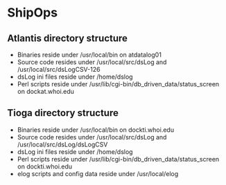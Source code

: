 # ShipOps

## Atlantis directory structure
- Binaries reside under /usr/local/bin on atdatalog01
- Source code resides under /usr/local/src/dsLog and /usr/local/src/dsLogCSV-126
- dsLog ini files reside under /home/dslog
- Perl scripts reside under /usr/lib/cgi-bin/db_driven_data/status_screen on dockat.whoi.edu

## Tioga directory structure
- Binaries reside under /usr/local/bin on dockti.whoi.edu
- Source code resides under /usr/local/src/dsLog and /usr/local/src/dsLog/dsLogCSV
- dsLog ini files reside under /home/dslog
- Perl scripts reside under /usr/lib/cgi-bin/db_driven_data/status_screen on dockti.whoi.edu
- elog scripts and config data reside under /usr/local/elog
